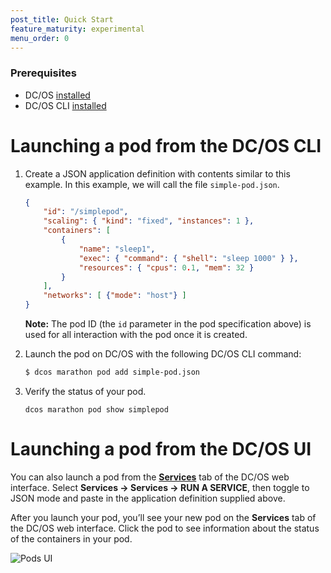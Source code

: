 ```yaml
---
post_title: Quick Start
feature_maturity: experimental
menu_order: 0
---
```


### Prerequisites
- DC/OS [installed](/docs/1.9/administration/installing/)
- DC/OS CLI [installed](/docs/1.9/usage/cli/install/)

# Launching a pod from the DC/OS CLI

1.  Create a JSON application definition with contents similar to this example. In this example, we will call the file `simple-pod.json`. <!-- Validated. JSH 9/30/16 -->

    ```json
    {
        "id": "/simplepod",
        "scaling": { "kind": "fixed", "instances": 1 },
        "containers": [
            {
                "name": "sleep1",
                "exec": { "command": { "shell": "sleep 1000" } },
                "resources": { "cpus": 0.1, "mem": 32 }
            }
        ],
        "networks": [ {"mode": "host"} ]
    }
    ```

    **Note:** The pod ID (the `id` parameter in the pod specification above) is used for all interaction with the pod once it is created.

1.  Launch the pod on DC/OS with the following DC/OS CLI command:

    ```bash
    $ dcos marathon pod add simple-pod.json
    ```
  
1. Verify the status of your pod.

    ```
    dcos marathon pod show simplepod
    ```
    
# Launching a pod from the DC/OS UI

You can also launch a pod from the [**Services**](/docs/1.9/usage/webinterface) tab of the DC/OS web interface. Select **Services -> Services -> RUN A SERVICE**, then toggle to JSON mode and paste in the application definition supplied above.

After you launch your pod, you’ll see your new pod on the **Services** tab of the DC/OS web interface. Click the pod to see information about the status of the containers in your pod.

![Pods UI](../img/pods-service-dashboard.png)
